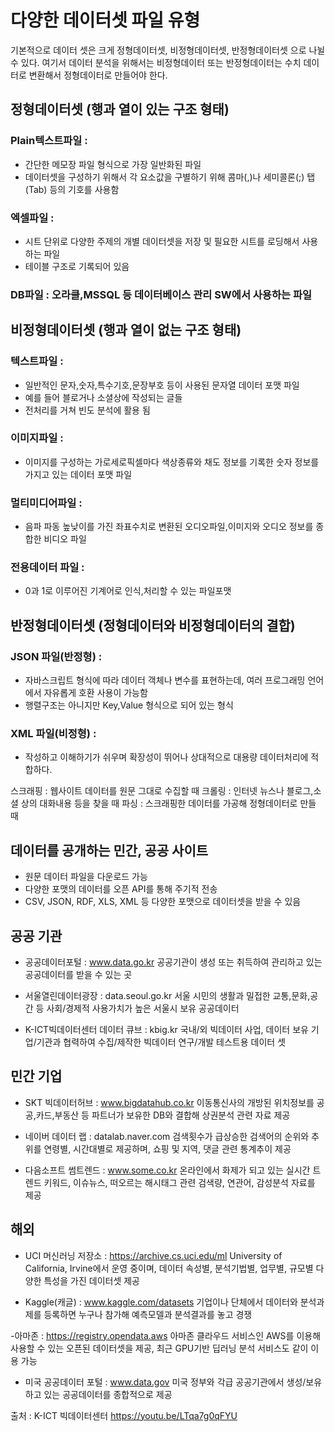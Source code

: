 # 다양한 데이터셋 파일 유형

기본적으로 데이터 셋은 크게 정형데이터셋, 비정형데이터셋, 반정형데이터셋 으로 나뉠 수 있다.
여기서 데이터 분석을 위해서는 비정형데이터 또는 반정형데이터는 
수치 데이터로 변환해서 정형데이터로 만들어야 한다.

## 정형데이터셋 (행과 열이 있는 구조 형태)
### Plain텍스트파일 : 
- 간단한 메모장 파일 형식으로 가장 일반화된 파일
- 데이터셋을 구성하기 위해서 각 요소값을 구별하기 위해 콤마(,)나 세미콜론(;) 탭(Tab) 등의 기호를 사용함

### 엑셀파일 : 
- 시트 단위로 다양한 주제의 개별 데이터셋을 저장 및 필요한 시트를 로딩해서 사용하는 파일
- 테이블 구조로 기록되어 있음

### DB파일 : 오라클,MSSQL 등 데이터베이스 관리 SW에서 사용하는 파일

## 비정형데이터셋 (행과 열이 없는 구조 형태)
### 텍스트파일 : 
- 일반적인 문자,숫자,특수기호,문장부호 등이 사용된 문자열 데이터 포맷 파일
- 예를 들어 블로거나 소셜상에 작성되는 글들
- 전처리를 거쳐 빈도 분석에 활용 됨

### 이미지파일 : 
- 이미지를 구성하는 가로세로픽셀마다 색상종류와 채도 정보를 기록한 숫자 정보를 가지고 있는 데이터 포맷 파일

### 멀티미디어파일 : 
- 음파 파동 높낮이를 가진 좌표수치로 변환된 오디오파일,이미지와 오디오 정보를 종합한 비디오 파일
### 전용데이터 파일 : 
- 0과 1로 이루어진 기계어로 인식,처리할 수 있는 파일포맷

## 반정형데이터셋 (정형데이터와 비정형데이터의 결합)
### JSON 파일(반정형) : 
- 자바스크립트 형식에 따라 데이터 객체나 변수를 표현하는데, 여러 프로그래밍 언어에서 자유롭게 호환 사용이 가능함
- 행렬구조는 아니지만 Key,Value 형식으로 되어 있는 형식

### XML 파일(비정형) : 
- 작성하고 이해하기가 쉬우며 확장성이 뛰어나 상대적으로 대용량 데이터처리에 적합하다.

스크래핑 : 웹사이트 데이터를 원문 그대로 수집할 때
크롤링 : 인터넷 뉴스나 블로그,소셜 상의 대화내용 등을 찾을 때
파싱 : 스크래핑한 데이터를 가공해 정형데이터로 만들 때

## 데이터를 공개하는 민간, 공공 사이트
- 원문 데이터 파일을 다운로드 가능
- 다양한 포맷의 데이터를 오픈 API를 통해 주기적 전송
- CSV, JSON, RDF, XLS, XML 등 다양한 포맷으로 데이터셋을 받을 수 있음

## 공공 기관
- 공공데이터포털 : www.data.go.kr
공공기관이 생성 또는 취득하여 관리하고 있는 공공데이터를 받을 수 있는 곳

- 서울열린데이터광장 : data.seoul.go.kr
서울 시민의 생활과 밀접한 교통,문화,공간 등 사회/경제적 사용가치가 높은 서울시 보유 공공데이터

- K-ICT빅데이터센터 데이터 큐브 : kbig.kr
국내/외 빅데이터 사업, 데이터 보유 기업/기관과 협력하여 수집/제작한 빅데이터 연구/개발 테스트용 데이터 셋

## 민간 기업
- SKT 빅데이터허브 : www.bigdatahub.co.kr
이동통신사의 개방된 위치정보를 공공,카드,부동산 등 파트너가 보유한 DB와 결합해 상권분석 관련 자료 제공

- 네이버 데이터 랩 : datalab.naver.com
검색횟수가 급상승한 검색어의 순위와 추위를 연령별, 시간대별로 제공하며, 쇼핑 및 지역, 댓글 관련 통계추이 제공

- 다음소프트 썸트렌드 : www.some.co.kr
온라인에서 화제가 되고 있는 실시간 트렌드 키워드, 이슈뉴스, 떠오르는 해시태그 관련 검색량, 연관어, 감성분석 자료를 제공

## 해외
- UCI 머신러닝 저장소 : https://archive.cs.uci.edu/ml 
University of California, Irvine에서 운영 중이며, 데이터 속성별, 분석기법별, 업무별, 규모별 다양한 특성을 가진 데이터셋 제공

- Kaggle(캐글) : www.kaggle.com/datasets
기업이나 단체에서 데이터와 분석과제를 등록하면 누구나 참가해 예측모델과 분석결과를 놓고 경쟁

-아마존 :  https://registry.opendata.aws
아마존 클라우드 서비스인 AWS를 이용해 사용할 수 있는 오픈된 데이터셋을 제공, 최근 GPU기반 딥러닝 분석 서비스도 같이 이용 가능 

- 미국 공공데이터 포털 : www.data.gov
미국 정부와 각급 공공기관에서 생성/보유하고 있는 공공데이터를 종합적으로 제공


출처 : K-ICT 빅데이터센터
https://youtu.be/LTqa7g0qFYU
